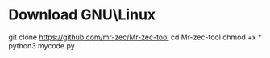 # Download GNU\Linux

git clone https://github.com/mr-zec/Mr-zec-tool
cd Mr-zec-tool
chmod +x *
python3 mycode.py
